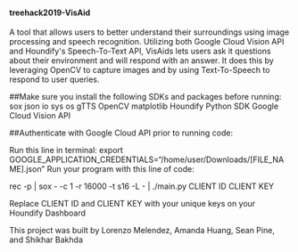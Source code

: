 #### treehack2019-VisAid
A tool that allows users to better understand their surroundings using image processing and speech recognition. Utilizing both Google Cloud Vision API and Houndify's Speech-To-Text API, VisAids lets users ask it questions about their environment and will respond with an answer. It does this by leveraging OpenCV to capture images and by using Text-To-Speech to respond to user queries.

##Make sure you install the following SDKs and packages before running:
    sox
    json
    io
    sys
    os
    gTTS
    OpenCV
    matplotlib
    Houndify Python SDK
    Google Cloud Vision API

##Authenticate with Google Cloud API prior to running code:

Run this line in terminal: export GOOGLE_APPLICATION_CREDENTIALS=“/home/user/Downloads/[FILE_NAME].json”
Run your program with this line of code:

rec -p | sox - -c 1 -r 16000 -t s16 -L - | ./main.py CLIENT ID CLIENT KEY

Replace CLIENT ID and CLIENT KEY with your unique keys on your Houndify Dashboard

This project was built by Lorenzo Melendez, Amanda Huang, Sean Pine, and Shikhar Bakhda

